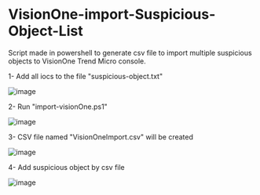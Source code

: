 # VisionOne-import-Suspicious-Object-List
Script made in powershell to generate csv file to import multiple suspicious objects to VisionOne Trend Micro console.

1- Add all iocs to the file "suspicious-object.txt"

  ![image](https://user-images.githubusercontent.com/88821522/220427415-acb761bf-1321-4e65-835f-f95cff48c14b.png)

2- Run "import-visionOne.ps1"

![image](https://user-images.githubusercontent.com/88821522/221649463-8ec6e97f-b87f-49df-a068-e7e354f28edc.png)


3- CSV file named "VisionOneImport.csv" will be created

![image](https://user-images.githubusercontent.com/88821522/220423763-014c74ef-dea8-4153-b446-b696ac61b838.png)

4- Add suspicious object by csv file

![image](https://user-images.githubusercontent.com/88821522/220426965-63c7cc99-e666-4331-9f60-c39f9da16c33.png)
